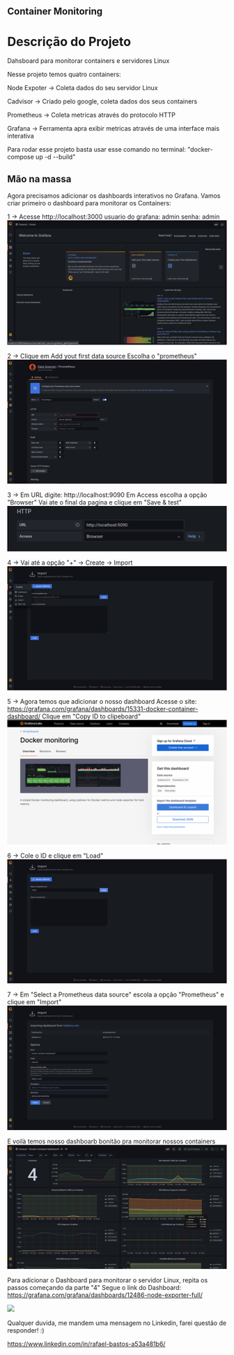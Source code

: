 ## Container Monitoring

# Descrição do Projeto

Dahsboard para monitorar containers e servidores Linux

Nesse projeto temos quatro containers: 

Node Expoter -> Coleta dados do seu servidor Linux

Cadvisor -> Criado pelo google, coleta dados dos seus containers

Prometheus -> Coleta metricas através do protocolo HTTP 

Grafana -> Ferramenta apra exibir metricas através de uma interface mais interativa

Para rodar esse projeto basta usar esse comando no terminal:
"docker-compose up -d --build"


## Mão na massa


Agora precisamos adicionar os dashboards interativos no Grafana.
Vamos criar primeiro o dashboard para monitorar os Containers:


1 -> Acesse http://localhost:3000
usuario do grafana: admin
senha: admin
![alt text](/images/Image01.png)

2 -> Clique em Add yout first data source
Escolha o "prometheus"
![alt text](/images/Image02.png)

3 -> Em URL digite: http://localhost:9090
Em Access escolha a opção "Browser"
Vai ate o final da pagina e clique em "Save & test"
![alt text](/images/Image03.png)

4 -> Vai até a opção "+" -> Create -> Import
![alt text](/images/Image04.png)


5 -> Agora temos que adicionar o nosso dashboard
Acesse o site: https://grafana.com/grafana/dashboards/15331-docker-container-dashboard/
Clique em "Copy ID to clipeboard"
![alt text](/images/Image05.png)

6 -> Cole o ID e clique em "Load"
![alt text](/images/Image06.png)

7 -> Em "Select a Prometheus data source" escola a opção "Prometheus" e clique em "Import"
![alt text](/images/Image07.png)

E voilà temos nosso dashboarb bonitão pra monitorar nossos containers
![alt text](/images/Image08.png)



Para adicionar o Dashboard para monitorar o servidor Linux, repita os passos começando da parte "4"
Segue o link do Dashboard: https://grafana.com/grafana/dashboards/12486-node-exporter-full/

![](https://github.com/rafaelb26-dv/container-monitoring/blob/main/images/Linux.gif)

Qualquer duvida, me mandem uma mensagem no Linkedin, farei questão de responder! :)

https://www.linkedin.com/in/rafael-bastos-a53a481b6/



